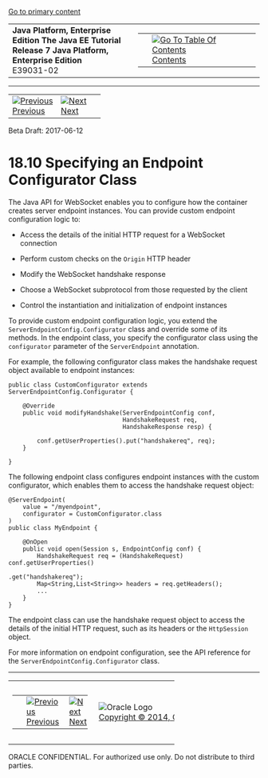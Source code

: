 [Go to primary content](#BEGIN)

<table>
<colgroup>
<col width="50%" />
<col width="50%" />
</colgroup>
<tbody>
<tr class="odd">
<td><strong>Java Platform, Enterprise Edition The Java EE Tutorial</strong><br />
<strong>Release 7 Java Platform, Enterprise Edition</strong><br />
E39031-02</td>
<td><table>
<tbody>
<tr class="odd">
<td> </td>
<td><a href="toc.htm"><img src="../../dcommon/gifs/toc.gif" alt="Go To Table Of Contents" /><br />
<span class="icon">Contents</span></a></td>
</tr>
</tbody>
</table></td>
</tr>
</tbody>
</table>

-----

<table>
<tbody>
<tr class="odd">
<td><a href="websocket009.htm"><img src="../../dcommon/gifs/leftnav.gif" alt="Previous" /><br />
<span class="icon">Previous</span></a> </td>
<td><a href="websocket011.htm"><img src="../../dcommon/gifs/rightnav.gif" alt="Next" /><br />
<span class="icon">Next</span></a></td>
<td> </td>
</tr>
</tbody>
</table>

Beta Draft: 2017-06-12

# 18.10 Specifying an Endpoint Configurator Class

The Java API for WebSocket enables you to configure how the container
creates server endpoint instances. You can provide custom endpoint
configuration logic to:

  - Access the details of the initial HTTP request for a WebSocket
    connection

  - Perform custom checks on the `Origin` HTTP header

  - Modify the WebSocket handshake response

  - Choose a WebSocket subprotocol from those requested by the client

  - Control the instantiation and initialization of endpoint instances

To provide custom endpoint configuration logic, you extend the
`ServerEndpointConfig.Configurator` class and override some of its
methods. In the endpoint class, you specify the configurator class using
the `configurator` parameter of the `ServerEndpoint` annotation.

For example, the following configurator class makes the handshake
request object available to endpoint
instances:

``` oac_no_warn
public class CustomConfigurator extends ServerEndpointConfig.Configurator {

    @Override
    public void modifyHandshake(ServerEndpointConfig conf,
                                HandshakeRequest req,
                                HandshakeResponse resp) {

        conf.getUserProperties().put("handshakereq", req);
    }

}
```

The following endpoint class configures endpoint instances with the
custom configurator, which enables them to access the handshake request
object:

``` oac_no_warn
@ServerEndpoint(
    value = "/myendpoint",
    configurator = CustomConfigurator.class
)
public class MyEndpoint {

    @OnOpen
    public void open(Session s, EndpointConfig conf) {
        HandshakeRequest req = (HandshakeRequest) conf.getUserProperties()
                                                      .get("handshakereq");
        Map<String,List<String>> headers = req.getHeaders();
        ...
    }
}
```

The endpoint class can use the handshake request object to access the
details of the initial HTTP request, such as its headers or the
`HttpSession` object.

For more information on endpoint configuration, see the API reference
for the `ServerEndpointConfig.Configurator` class.

-----

<table style="width:66%;">
<colgroup>
<col width="33%" />
<col width="0%" />
<col width="33%" />
</colgroup>
<tbody>
<tr class="odd">
<td><table style="width:96%;">
<colgroup>
<col width="0%" />
<col width="48%" />
<col width="48%" />
</colgroup>
<tbody>
<tr class="odd">
<td> </td>
<td><a href="websocket009.htm"><img src="../../dcommon/gifs/leftnav.gif" alt="Previous" /><br />
<span class="icon">Previous</span></a> </td>
<td><a href="websocket011.htm"><img src="../../dcommon/gifs/rightnav.gif" alt="Next" /><br />
<span class="icon">Next</span></a></td>
</tr>
</tbody>
</table></td>
<td><img src="../../dcommon/gifs/oracle.gif" alt="Oracle Logo" class="copyrightlogo" /> <a href="../../dcommon/html/cpyr.htm"><br />
<span class="copyrightlogo">Copyright © 2014, Oracle and/or its affiliates. All rights reserved.</span></a></td>
<td><table>
<tbody>
<tr class="odd">
<td> </td>
<td><a href="toc.htm"><img src="../../dcommon/gifs/toc.gif" alt="Go To Table Of Contents" /><br />
<span class="icon">Contents</span></a></td>
</tr>
</tbody>
</table></td>
</tr>
</tbody>
</table>

ORACLE CONFIDENTIAL. For authorized use only. Do not distribute to third parties.
